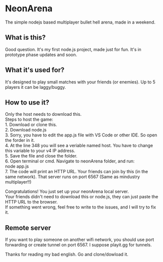 <h1>NeonArena</h1>

<p>The simple nodejs based multiplayer bullet hell arena, made in a weekend.</p>
<h2>What is this?</h2>
Good question.
It's my first node.js project, made just for fun.
It's in prototype phase updates and soon.

<h2>What it's used for?</h2>
It's designed to play small matches with your friends (or enemies).
Up to 5 players it can be laggy/buggy.

<h2>How to use it?</h2>
Only the host needs to download this.</br>
Steps to host the game:</br>
1. Download or clone this.</br>
2. Download node.js</br>
3. Sorry, you have to edit the app.js file with VS Code or other IDE. So open the forder in it.</br>
4. At the line 348 you will see a veriable named host. You have to change this variable to your v4 IP address.</br>
5. Save the file and close the folder.</br>
6. Open terminal or cmd. Navigate to neonArena folder, and run: </br>
node app.js</br>
7. The code will print an HTTP URL. Your friends can join by this (in the same network). That server runs on port 6567 (Same as mindustry multiplayer!!)</br>

Congratulations! You just set up your neonArena local server. </br>
Your friends didn't need to download this or node.js, they can just paste the HTTP URL to the browser. </br>
If something went wrong, feel free to write to the issues, and I will try to fix it.

<h2>Remote server</h2>
If you want to play someone on another wifi network, you should use port forwarding or create tunnel on port 6567. I suppose playit.gg for tunnels.

Thanks for reading my bad english. Go and clone/dowload it.
